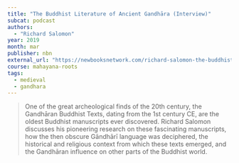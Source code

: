 ```yaml
---
title: "The Buddhist Literature of Ancient Gandhāra (Interview)"
subcat: podcast
authors:
  - "Richard Salomon"
year: 2019
month: mar
publisher: nbn
external_url: "https://newbooksnetwork.com/richard-salomon-the-buddhist-literature-of-ancient-gandhara-an-introduction-with-selected-translation-wisdom-publications-2018/"
course: mahayana-roots
tags:
  - medieval
  - gandhara
---
```


> One of the great archeological finds of the 20th century, the Gandhāran Buddhist Texts, dating from the 1st century CE, are the oldest Buddhist manuscripts ever discovered. Richard Salomon discusses his pioneering research on these fascinating manuscripts, how the then obscure Gāndhārī language was deciphered, the historical and religious context from which these texts emerged, and the Gandhāran influence on other parts of the Buddhist world.
